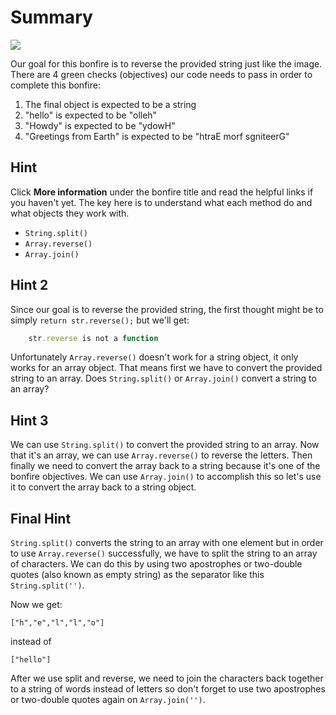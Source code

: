 # Summary
![](http://www.foundshit.com/pictures/signs/stressed-desserts.jpg)

Our goal for this bonfire is to reverse the provided string just like the image. There are 4 green checks (objectives) our code needs to pass in order to complete this bonfire:

1. The final object is expected to be a string
2. "hello" is expected to be "olleh"
3. "Howdy" is expected to be "ydowH"
4. "Greetings from Earth" is expected to be "htraE morf sgniteerG"

## Hint 

Click **More information** under the bonfire title and read the helpful links if you haven't yet. The key here is to understand what each method do and what objects they work with.

- `String.split()`
- `Array.reverse()`
- `Array.join()` 

## Hint 2

Since our goal is to reverse the provided string, the first thought might be to simply `return str.reverse();` but we'll get: 
```js
    str.reverse is not a function
```
Unfortunately `Array.reverse()` doesn't work for a string object, it only works for an array object. That means first we have to convert the provided string to an array. Does `String.split()` or `Array.join()` convert a string to an array? 

## Hint 3

We can use `String.split()` to convert the provided string to an array. Now that it's an array, we can use `Array.reverse()` to reverse the letters. Then finally we need to convert the array back to a string because it's one of the bonfire objectives. We can use `Array.join()` to accomplish this so let's use it to convert the array back to a string object. 

## Final Hint

`String.split()` converts the string to an array with one element but in order to use `Array.reverse()` successfully, we have to split the string to an array of characters. We can do this by using two apostrophes or two-double quotes (also known as empty string) as the separator like this `String.split('')`. 

Now we get:

    ["h","e","l","l","o"] 

instead of 

    ["hello"]

After we use split and reverse, we need to join the characters back together to a string of words instead of letters so don't forget to use two apostrophes or two-double quotes again on `Array.join('')`.